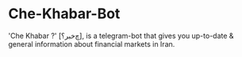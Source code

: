 # Che-Khabar-Bot
'Che Khabar ?' [چ‌خبر؟], is a telegram-bot that gives you up-to-date &amp; general information about financial markets in Iran.
